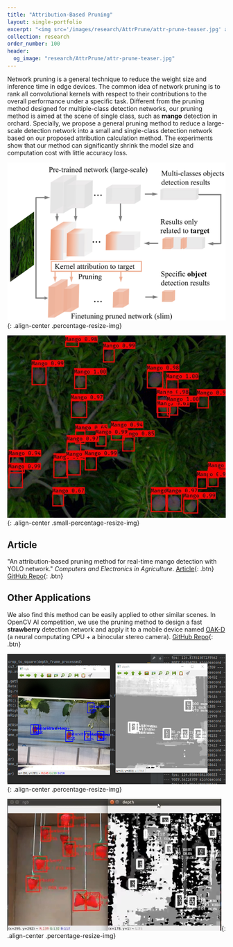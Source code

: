 ```yaml
---
title: "Attribution-Based Pruning"
layout: single-portfolio
excerpt: "<img src='/images/research/AttrPrune/attr-prune-teaser.jpg' alt=''>"
collection: research
order_number: 100
header: 
  og_image: "research/AttrPrune/attr-prune-teaser.jpg"
---
```


Network pruning is a general technique to reduce the weight size and inference time in edge devices. The common idea of network pruning is to rank all convolutional kernels with respect to their contributions to the overall performance under a specific task. Different from the pruning method designed for multiple-class detection networks, our pruning method is aimed at the scene of single class, such as **mango** detection in orchard. Specially, we propose a general pruning method to reduce a large-scale detection network into a small and single-class detection network based on our proposed attribution calculation method. The experiments show that our method can significantly shrink the model size and computation cost with little accuracy loss.

![](/images/research/AttrPrune/attr-prune-teaser.jpg){: .align-center .percentage-resize-img}

![](/images/research/AttrPrune/detMangoResultb.jpg){: .align-center .small-percentage-resize-img}

## Article

"An attribution-based pruning method for real-time mango detection with YOLO network." *Computers and Electronics in Agriculture*. [Article](https://www.sciencedirect.com/science/article/pii/S0168169919313717?dgcid=author){: .btn} [GitHub Repo](https://github.com/GlowingHorse/Fast-Mango-Detection){: .btn}

## Other Applications

We also find this method can be easily applied to other similar scenes. In OpenCV AI competition, we use the pruning method to design a fast **strawberry** detection network and apply it to a mobile device named [OAK-D](https://opencv.org/opencv-ai-competition-2021/#introSection) (a neural computating CPU + a binocular stereo camera). [GitHub Repo](https://github.com/GlowingHorse/OAKD-yolov4-tiny-tf2-strawberry){: .btn}

![](/images/research/AttrPrune/detect_strawberry.png){: .align-center .percentage-resize-img}

![](/images/research/AttrPrune/detect_strawberry2.png){: .align-center .percentage-resize-img}

